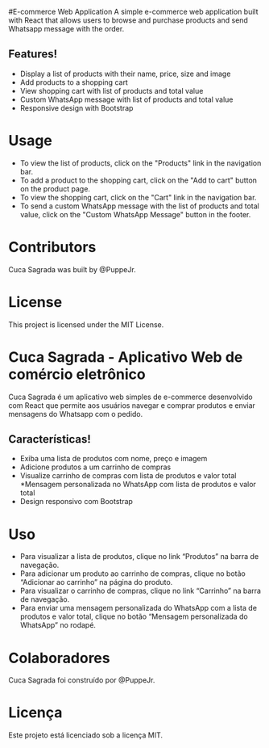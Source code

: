 #E-commerce Web Application
A simple e-commerce web application built with React that allows users to browse and purchase products and send Whatsapp message with the order.

## Features!



* Display a list of products with their name, price, size and image
* Add products to a shopping cart
* View shopping cart with list of products and total value
* Custom WhatsApp message with list of products and total value
* Responsive design with Bootstrap

# Usage
* To view the list of products, click on the "Products" link in the navigation bar.
* To add a product to the shopping cart, click on the "Add to cart" button on the product page.
* To view the shopping cart, click on the "Cart" link in the navigation bar.
* To send a custom WhatsApp message with the list of products and total value, click on the "Custom WhatsApp Message" button in the footer.
# Contributors
Cuca Sagrada was built by @PuppeJr.

# License
This project is licensed under the MIT License.


# Cuca Sagrada - Aplicativo Web de comércio eletrônico
Cuca Sagrada é um aplicativo web simples de e-commerce desenvolvido com React que permite aos usuários navegar e comprar produtos e enviar mensagens do Whatsapp com o pedido.

## Características!


* Exiba uma lista de produtos com nome, preço e imagem
* Adicione produtos a um carrinho de compras
* Visualize carrinho de compras com lista de produtos e valor total
*Mensagem personalizada no WhatsApp com lista de produtos e valor total
* Design responsivo com Bootstrap

# Uso
* Para visualizar a lista de produtos, clique no link “Produtos” na barra de navegação.
* Para adicionar um produto ao carrinho de compras, clique no botão “Adicionar ao carrinho” na página do produto.
* Para visualizar o carrinho de compras, clique no link “Carrinho” na barra de navegação.
* Para enviar uma mensagem personalizada do WhatsApp com a lista de produtos e valor total, clique no botão “Mensagem personalizada do WhatsApp” no rodapé.
# Colaboradores
Cuca Sagrada foi construído por @PuppeJr.

# Licença
Este projeto está licenciado sob a licença MIT.
